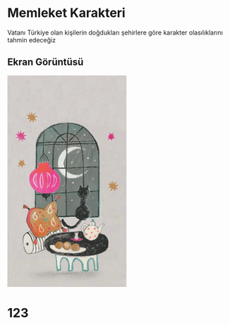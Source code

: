 <h1> Memleket Karakteri </h1>
Vatanı Türkiye olan kişilerin doğdukları şehirlere göre karakter olasılıklarını tahmin edeceğiz

<h2> Ekran Görüntüsü</h2>

![](a.gif.gif)
# 123
